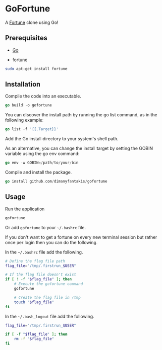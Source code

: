 # GoFortune

A [Fortune](https://en.wikipedia.org/wiki/Fortune_(Unix)) clone using Go!

## Prerequisites

- [Go](https://go.dev/doc/install)

- fortune
```bash
sudo apt-get install fortune
```

## Installation

Compile the code into an executable.
```go
go build -o gofortune
```

You can discover the install path by running the go list command, as in the following example:

```go
go list -f '{{.Target}}'
```

Add the Go install directory to your system's shell path.

As an alternative, you can change the install target by setting the GOBIN variable using the go env command:

```go
go env -w GOBIN=/path/to/your/bin
```

Compile and install the package.

```go
go install github.com/dimanyfantakis/gofortune
```

## Usage

Run the application
```go
gofortune
```

Or add `gofortune` to your `~/.bashrc` file.

If you don't want to get a fortune on every new terminal session but rather once per login then you can do the following.

In the `~/.bashrc` file add the following.

```bash
# Define the flag file path
flag_file="/tmp/.firstrun_$USER"

# If the flag file doesn't exist
if [ ! -f "$flag_file" ]; then
    # Execute the gofortune command
    gofortune

    # Create the flag file in /tmp
    touch "$flag_file"
fi
```

In the `~/.bash_logout` file add the following.

```bash
flag_file="/tmp/.firstrun_$USER"

if [ -f "$flag_file" ]; then
    rm -f "$flag_file"
fi
```
